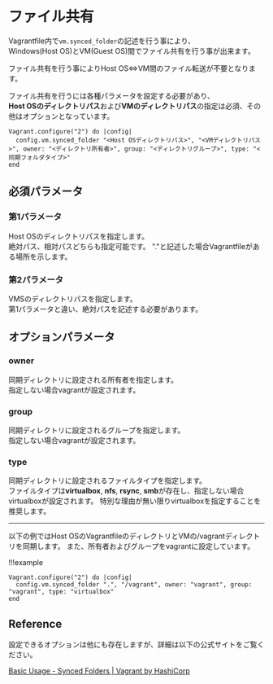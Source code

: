 # ファイル共有

Vagrantfile内で`vm.synced_folder`の記述を行う事により、  
Windows(Host OS)とVM(Guest OS)間でファイル共有を行う事が出来ます。

ファイル共有を行う事によりHost OS⇔VM間のファイル転送が不要となります。

ファイル共有を行うには各種パラメータを設定する必要があり、  
**Host OSのディレクトリパス**および**VMのディレクトリパス**の指定は必須、その他はオプションとなっています。

```Vagrantfile
Vagrant.configure("2") do |config|
  config.vm.synced_folder "<Host OSディレクトリパス>", "<VMディレクトリパス>", owner: "<ディレクトリ所有者>", group: "<ディレクトリグループ>", type: "<同期フォルダタイプ>"
end
```

## 必須パラメータ

### 第1パラメータ

Host OSのディレクトリパスを指定します。  
絶対パス、相対パスどちらも指定可能です。
"."と記述した場合Vagrantfileがある場所を示します。

### 第2パラメータ

VMSのディレクトリパスを指定します。  
第1パラメータと違い、絶対パスを記述する必要があります。

## オプションパラメータ

### owner

同期ディレクトリに設定される所有者を指定します。  
指定しない場合vagrantが設定されます。

### group

同期ディレクトリに設定されるグループを指定します。  
指定しない場合vagrantが設定されます。

### type

同期ディレクトリに設定されるファイルタイプを指定します。  
ファイルタイプは**virtualbox**, **nfs**, **rsync**, **smb**が存在し、指定しない場合virtualboxが設定されます。
特別な理由が無い限りvirtualboxを指定することを推奨します。

---

以下の例ではHost OSのVagrantfileのディレクトリとVMの/vagrantディレクトリを同期します。
また、所有者およびグループをvagrantに設定しています。

!!!example

```Vagrantfile
Vagrant.configure("2") do |config|
  config.vm.synced_folder ".", "/vagrant", owner: "vagrant", group: "vagrant", type: "virtualbox"
end
```

## Reference

設定できるオプションは他にも存在しますが、詳細は以下の公式サイトをご覧ください。

[Basic Usage - Synced Folders | Vagrant by HashiCorp](https://www.vagrantup.com/docs/synced-folders/basic_usage)

